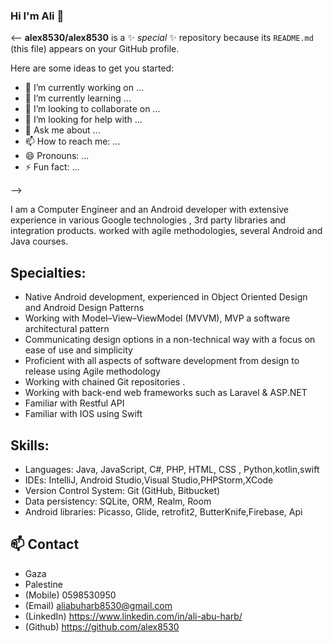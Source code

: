 ### Hi I'm Ali  👋

<--
**alex8530/alex8530** is a ✨ _special_ ✨ repository because its `README.md` (this file) appears on your GitHub profile.

Here are some ideas to get you started:

- 🔭 I’m currently working on ...
- 🌱 I’m currently learning ...
- 👯 I’m looking to collaborate on ...
- 🤔 I’m looking for help with ...
- 💬 Ask me about ...
- 📫 How to reach me: ...
- 😄 Pronouns: ...
- ⚡ Fun fact: ...

-->

I am a Computer Engineer and an Android developer with extensive experience  in various Google technologies , 3rd party libraries and integration products. worked with agile methodologies, several Android and Java courses.

## Specialties: 
* Native Android development, experienced in Object Oriented Design and Android Design Patterns 
* Working with Model–View–ViewModel (MVVM), MVP a software architectural pattern
* Communicating design options in a non-technical way with a focus on ease of use and simplicity
* Proficient with all aspects of software development from design to release using Agile methodology
* Working with chained Git repositories .
* Working with back-end web frameworks such as Laravel & ASP.NET
* Familiar with Restful API
* Familiar with IOS using Swift



## Skills:
* Languages: Java, JavaScript, C#, PHP, HTML, CSS , Python,kotlin,swift
* IDEs: IntelliJ, Android Studio,Visual Studio,PHPStorm,XCode
* Version Control System: Git (GitHub, Bitbucket) 
* Data persistency: SQLite, ORM, Realm, Room
* Android libraries: Picasso, Glide, retrofit2, ButterKnife,Firebase, Api 

 

## 📫 Contact
* Gaza
* Palestine
* (Mobile)        0598530950
* (Email)           aliabuharb8530@gmail.com 
* (LinkedIn)    https://www.linkedin.com/in/ali-abu-harb/
* (Github)        https://github.com/alex8530
